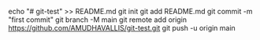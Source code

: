 echo "# git-test" >> README.md
git init
git add README.md
git commit -m "first commit"
git branch -M main
git remote add origin https://github.com/AMUDHAVALLIS/git-test.git
git push -u origin main
